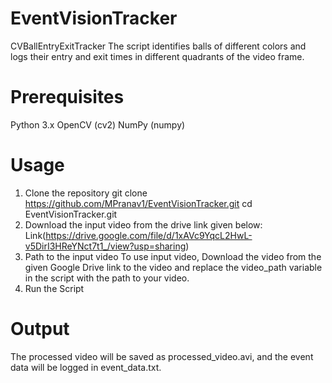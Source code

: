 # EventVisionTracker
CVBallEntryExitTracker
The script identifies balls of different colors and logs their entry and exit times in different quadrants of the video frame.
# Prerequisites
Python 3.x
OpenCV (cv2)
NumPy (numpy)

# Usage
1. Clone the repository 
git clone https://github.com/MPranav1/EventVisionTracker.git
cd EventVisionTracker.git
2. Download the input video from the drive link given below:
Link(https://drive.google.com/file/d/1xAVc9YqcL2HwL-v5DirI3HReYNct7t1_/view?usp=sharing)
3. Path to the input video
To use input video, Download the video from the given Google Drive link to the video and replace the video_path variable in the script with the path to your video.
4. Run the Script

# Output

The processed video will be saved as processed_video.avi, and the event data will be logged in event_data.txt.
